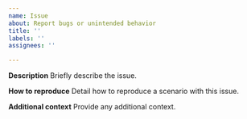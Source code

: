 ```yaml
---
name: Issue
about: Report bugs or unintended behavior
title: ''
labels: ''
assignees: ''

---
```


**Description**
Briefly describe the issue.

**How to reproduce**
Detail how to reproduce a scenario with this issue.

**Additional context**
Provide any additional context.
